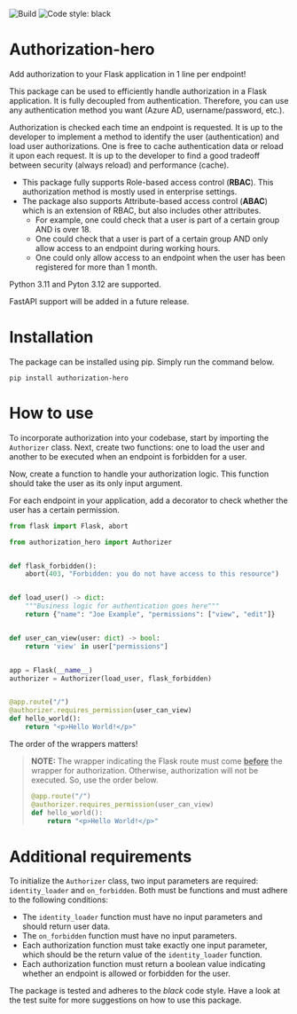 <p>
  <img src="https://github.com/DukeOfRI/authorization-hero/actions/workflows/pipeline.yml/badge.svg" alt="Build" />
  <img src="https://img.shields.io/badge/code%20style-black-000000.svg" alt="Code style: black" />
</p>

# Authorization-hero

Add authorization to your Flask application in 1 line per endpoint!

This package can be used to efficiently handle authorization in a Flask application. It is fully decoupled from
authentication. Therefore, you can use any authentication method you want (Azure AD, username/password, etc.).

Authorization is checked each time an endpoint is requested. It is up to the developer to implement a method
to identify the user (authentication) and load user authorizations. One is free to cache authentication data or reload
it upon each request. It is up to the developer to find a good tradeoff between security (always reload) and
performance (cache).

- This package fully supports Role-based access control (**RBAC**). This authorization method is mostly used in
  enterprise settings.
- The package also supports Attribute-based access control (**ABAC**) which is an extension of RBAC, but also includes
  other attributes.
    - For example, one could check that a user is part of a certain group AND is over 18.
    - One could check that a user is part of a certain group AND only allow access to an endpoint during working hours.
    - One could only allow access to an endpoint when the user has been registered for more than 1 month.

Python 3.11 and Pyton 3.12 are supported.

FastAPI support will be added in a future release.

# Installation

The package can be installed using pip. Simply run the command below.

```pip install authorization-hero```

# How to use

To incorporate authorization into your codebase, start by importing the `Authorizer` class. Next, create two functions:
one to load the user and another to be executed when an endpoint is forbidden for a user.

Now, create a function to handle your authorization logic. This function should take the user as its only input
argument.

For each endpoint in your application, add a decorator to check whether the user has a certain permission.

```python
from flask import Flask, abort

from authorization_hero import Authorizer


def flask_forbidden():
    abort(403, "Forbidden: you do not have access to this resource")


def load_user() -> dict:
    """Business logic for authentication goes here"""
    return {"name": "Joe Example", "permissions": ["view", "edit"]}


def user_can_view(user: dict) -> bool:
    return 'view' in user["permissions"]


app = Flask(__name__)
authorizer = Authorizer(load_user, flask_forbidden)


@app.route("/")
@authorizer.requires_permission(user_can_view)
def hello_world():
    return "<p>Hello World!</p>"
```

The order of the wrappers matters!

> **NOTE:** The wrapper indicating the Flask route must come <u>**before**</u> the wrapper for authorization.
> Otherwise, authorization will not be executed. So, use the order below.
>
> ```python
> @app.route("/")
> @authorizer.requires_permission(user_can_view)
> def hello_world():
>     return "<p>Hello World!</p>"
> ```

# Additional requirements

To initialize the `Authorizer` class, two input parameters are required: `identity_loader` and `on_forbidden`. Both
must be functions and must adhere to the following conditions:

- The `identity_loader` function must have no input parameters and should return user data.
- The `on_forbidden` function must have no input parameters.
- Each authorization function must take exactly one input parameter, which should be the return value of the
  `identity_loader` function.
- Each authorization function must return a boolean value indicating whether an endpoint is allowed or forbidden for the
  user.

The package is tested and adheres to the _black_ code style.
Have a look at the test suite for more suggestions on how to use this package.